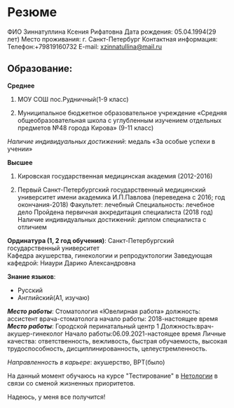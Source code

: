 # Резюме
ФИО Зиннатуллина Ксения Рифатовна
Дата рождения: 05.04.1994(29 лет)
Место проживания: г. Санкт-Петербург
Контактная информация:
Телефон:+79819160732
E-mail: xzinnatullina@mail.ru



## Образование:
**Среднее**
1. МОУ СОШ пос.Рудничный(1-9 класс)

2. Муниципальное бюджетное образовательное учреждение «Средняя общеобразовательная школа с углубленным изучением отдельных предметов №48 города Кирова» (9-11 класс)

*Наличие индивидуальных достижений*:  медаль «За особые успехи в учении»

**Высшее**

1. Кировская государственная медицинская академия (2012-2016)

2. Первый Санкт-Петербургский государственный медицинский университет имени академика И.П.Павлова (переведена с 2016; год окончания-2018)
Факультет: лечебный
Специальность: лечебное дело
Пройдена первичная аккредитация специалиста (2018 год)
Наличие индивидуальных достижений: диплом специалиста с отличием

**Ординатура (1, 2 год обучения)**:
Санкт-Петербургский государственный университет  
Кафедра акушерства, гинекологии и репродуктологии
Заведующая кафедрой:   Ниаури Дарико Александровна

**Знание языков**: 
 - Русский
 - Английский(A1, изучаю)
             
***Место работы***: Стоматология «Ювелирная работа»
                          должность: ассистент врача-стоматолога
                          начало работы: 2018-настоящее время
***Место работы***: Городской перинатальный центр 1
                        Должность:врач-акушер-гинеколог
Начало работы:06.09.2021-настоящее время
Личные качества: ответственность, вежливость, быстрая обучаемость, высокая трудоспособность, дисциплинированность, целеустремленность.

 *Направленность в карьере*: акушерство, ВРТ(было)

На данный момент обучаюсь на курсе "Тестирование" в [Нетологии](https://netology.ru/) в связи со сменой жизненных приоритетов.

Надеюсь, у меня все получится!
